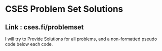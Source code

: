 # CSES Problem Set Solutions
## Link : cses.fi/problemset <br>
I will try to Provide Solutions for all problems, and a non-formatted pseudo code below each code.
